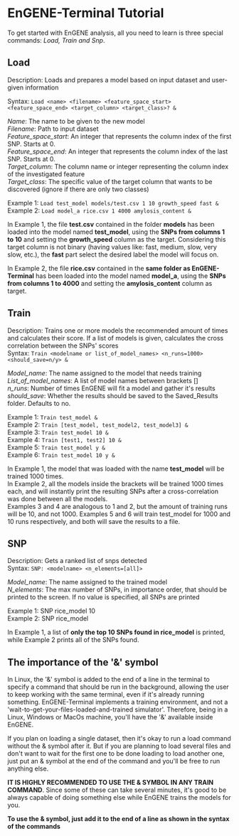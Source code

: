 # EnGENE-Terminal Tutorial

To get started with EnGENE analysis, all you need to learn is three special commands: *Load, Train and Snp*.

## Load

Description: Loads and prepares a model based on input dataset and user-given information

Syntax: `Load <name> <filename> <feature_space_start> <feature_space_end> <target_column> <target_class>? &`

*Name*: The name to be given to the new model  
*Filename*: Path to input dataset  
*Feature_space_start*: An integer that represents the column index of the first SNP. Starts at 0.  
*Feature_space_end*: An integer that represents the column index of the last SNP. Starts at 0.  
*Target_column*: The column name or integer representing the column index of the investigated feature  
*Target_class*: The specific value of the target column that wants to be discovered (ignore if there are only two classes)

Example 1: `Load test_model models/test.csv 1 10 growth_speed fast &`  
Example 2: `Load model_a rice.csv 1 4000 amylosis_content &`

In Example 1, the file **test.csv** contained in the folder **models** has been loaded into the model named **test_model**, using the **SNPs from columns 1 to 10** and setting the **growth_speed** column as the target. Considering this target column is not binary (having values like: fast, medium, slow, very slow, etc.), the **fast** part select the desired label the model will focus on.

In Example 2, the file **rice.csv** contained in the **same folder as EnGENE-Terminal** has been loaded into the model named **model_a**, using the **SNPs from columns 1 to 4000** and setting the **amylosis_content** column as target.

## Train

Description: Trains one or more models the recommended amount of times and calculates their score. If a list of models is given, calculates the cross correlation between the SNPs' scores  
Syntax: `Train <modelname or list_of_model_names> <n_runs=1000> <should_save=n/y> &`

*Model_name*: The name assigned to the model that needs training  
*List_of_model_names*: A list of model names between brackets []  
*n_runs*: Number of times EnGENE will fit a model and gather it's results  
*should_save*: Whether the results should be saved to the Saved_Results folder. Defaults to no.

Example 1: `Train test_model &`  
Example 2: `Train [test_model, test_model2, test_model3] &`  
Example 3: `Train test_model 10 &`  
Example 4: `Train [test1, test2] 10 &`  
Example 5: `Train test_model y &`  
Example 6: `Train test_model 10 y &`

In Example 1, the model that was loaded with the name **test_model** will be trained 1000 times.  
In Example 2, all the models inside the brackets will be trained 1000 times each, and will instantly print the resulting SNPs after a cross-correlation was done between all the models.   
Examples 3 and 4 are analogous to 1 and 2, but the amount of training runs will be 10, and not 1000.
Examples 5 and 6 will train test_model for 1000 and 10 runs respectively, and both will save the results to a file.

## SNP
Description: Gets a ranked list of snps detected  
Syntax: `SNP: <modelname> <n_elements=[all]>`

*Model_name*: The name assigned to the trained model  
*N_elements*: The max number of SNPs, in importance order, that should be printed to the screen. If no value is 	specified, all SNPs are printed

Example 1: SNP rice_model 10  
Example 2: SNP rice_model

In Example 1, a list of **only the top 10 SNPs found in rice_model** is printed, while Example 2 prints all of the SNPs found.

## The importance of the '&' symbol
In Linux, the '&' symbol is added to the end of a line in the terminal to specify a command that should be run in the background, allowing the user to keep working with the same terminal, even if it's already running something. EnGENE-Terminal implements a training environment, and not a 'wait-to-get-your-files-loaded-and-trained simulator'. Therefore, being in a Linux, Windows or MacOs machine, you'll have the '&' available inside EnGENE.

If you plan on loading a single dataset, then it's okay to run a load command without the & symbol after it. But if you are planning to load several files and don't want to wait for the first one to be done loading to load another one, just put an & symbol at the end of the command and you'll be free to run anything else.

**IT IS HIGHLY RECOMMENDED TO USE THE & SYMBOL IN ANY TRAIN COMMAND**. Since some of these can take several minutes, it's good to be always capable of doing something else while EnGENE trains the models for you. 

**To use the & symbol, just add it to the end of a line as shown in the syntax of the commands**
